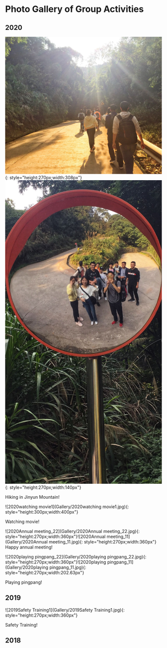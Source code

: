 # Photo Gallery of Group Activities

## 2020

![2020hiking_2](Gallery/2020hiking_2.jpeg){: style="height:270px;width:308px"}![2020hiking_1](Gallery/2020hiking_1.jpeg){: style="height:270px;width:140px"}


Hiking in Jinyun Mountain!



![2020watching movie1](Gallery/2020watching movie1.jpg){: style="height:300px;width:400px"}

Watching movie!



![2020Annual meeting_22](Gallery/2020Annual meeting_22.jpg){: style="height:270px;width:360px"}![2020Annual meeting_11](Gallery/2020Annual meeting_11.jpg){: style="height:270px;width:360px"}
Happy annual meeting!




![2020playing pingpang_22](Gallery/2020playing pingpang_22.jpg){: style="height:270px;width:360px"}![2020playing pingpang_11](Gallery/2020playing pingpang_11.jpg){: style="height:270px;width:202.63px"}

Playing pingpang!



## 2019

![2019Safety Training1](Gallery/2019Safety Training1.jpg){: style="height:270px;width:360px"}

Safety Training!



## 2018

